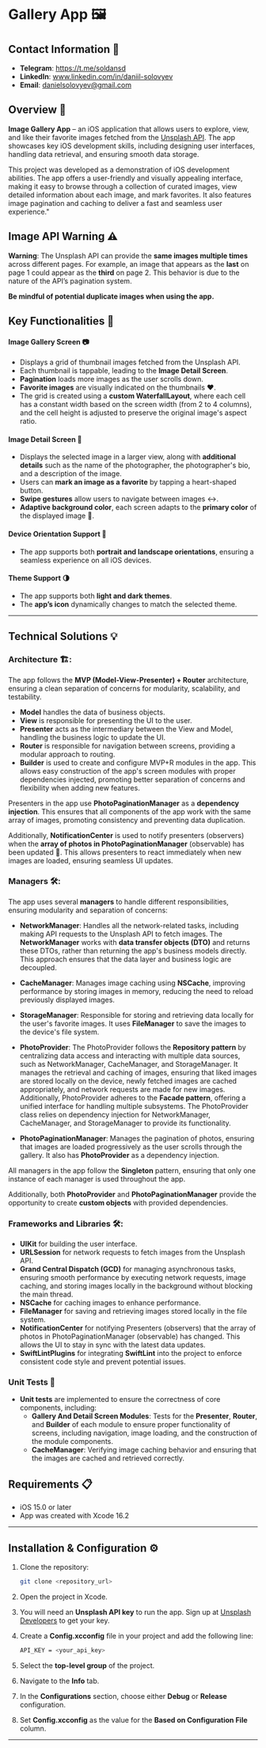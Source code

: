 # Gallery App 🖼

## Contact Information 📱
- **Telegram**: https://t.me/soldansd
- **LinkedIn**: www.linkedin.com/in/daniil-solovyev
- **Email**: danielsolovyev@gmail.com

## Overview 📝

**Image Gallery App** – an iOS application that allows users to explore, view, and like their favorite images fetched from the [Unsplash API](https://unsplash.com/developers). The app showcases key iOS development skills, including designing user interfaces, handling data retrieval, and ensuring smooth data storage.

This project was developed as a demonstration of iOS development abilities. The app offers a user-friendly and visually appealing interface, making it easy to browse through a collection of curated images, view detailed information about each image, and mark favorites. It also features image pagination and caching to deliver a fast and seamless user experience."

## **Image API Warning ⚠️**
**Warning**: The Unsplash API can provide the **same images multiple times** across different pages. For example, an image that appears as the **last** on page 1 could appear as the **third** on page 2. This behavior is due to the nature of the API’s pagination system.

**Be mindful of potential duplicate images when using the app.**

## Key Functionalities 🎯
#### **Image Gallery Screen** 📷
- Displays a grid of thumbnail images fetched from the Unsplash API.
- Each thumbnail is tappable, leading to the **Image Detail Screen**.
- **Pagination** loads more images as the user scrolls down.
- **Favorite images** are visually indicated on the thumbnails ❤️.
- The grid is created using a **custom WaterfallLayout**, where each cell has a constant width based on the screen width (from 2 to 4 columns), and the cell height is adjusted to preserve the original image's aspect ratio.

#### **Image Detail Screen** 🌅
- Displays the selected image in a larger view, along with **additional details** such as the name of the photographer, the photographer's bio, and a description of the image.
- Users can **mark an image as a favorite** by tapping a heart-shaped button.
- **Swipe gestures** allow users to navigate between images ↔️.
- **Adaptive background color**, each screen adapts to the **primary color** of the displayed image 🎨.

#### **Device Orientation Support** 🔄
- The app supports both **portrait and landscape orientations**, ensuring a seamless experience on all iOS devices.

#### **Theme Support** 🌗
- The app supports both **light and dark themes**.
- The **app’s icon** dynamically changes to match the selected theme.

---

## Technical Solutions 💡
### **Architecture** 🏗️:
The app follows the **MVP (Model-View-Presenter) + Router** architecture, ensuring a clean separation of concerns for modularity, scalability, and testability.

- **Model** handles the data of business objects.
- **View** is responsible for presenting the UI to the user.
- **Presenter** acts as the intermediary between the View and Model, handling the business logic to update the UI.
- **Router** is responsible for navigation between screens, providing a modular approach to routing.
- **Builder** is used to create and configure MVP+R modules in the app. This allows easy construction of the app's screen modules with proper dependencies injected, promoting better separation of concerns and flexibility when adding new features.


Presenters in the app use **PhotoPaginationManager** as a **dependency injection**. This ensures that all components of the app work with the same array of images, promoting consistency and preventing data duplication. 

Additionally, **NotificationCenter** is used to notify presenters (observers) when the **array of photos in PhotoPaginationManager** (observable) has been updated 🔔. This allows presenters to react immediately when new images are loaded, ensuring seamless UI updates.

### **Managers** 🛠️:
The app uses several **managers** to handle different responsibilities, ensuring modularity and separation of concerns:
- **NetworkManager**: Handles all the network-related tasks, including making API requests to the Unsplash API to fetch images. The **NetworkManager** works with **data transfer objects (DTO)** and returns these DTOs, rather than returning the app's business models directly. This approach ensures that the data layer and business logic are decoupled.
- **CacheManager**: Manages image caching using **NSCache**, improving performance by storing images in memory, reducing the need to reload previously displayed images.
- **StorageManager**: Responsible for storing and retrieving data locally for the user's favorite images. It uses **FileManager** to save the images to the device's file system.
- **PhotoProvider**: The PhotoProvider follows the **Repository pattern** by centralizing data access and interacting with multiple data sources, such as NetworkManager, CacheManager, and StorageManager. It manages the retrieval and caching of images, ensuring that liked images are stored locally on the device, newly fetched images are cached appropriately, and network requests are made for new images. Additionally, PhotoProvider adheres to the **Facade pattern**, offering a unified interface for handling multiple subsystems. The PhotoProvider class relies on dependency injection for NetworkManager, CacheManager, and StorageManager to provide its functionality.

- **PhotoPaginationManager**: Manages the pagination of photos, ensuring that images are loaded progressively as the user scrolls through the gallery. It also has **PhotoProvider** as a dependency injection.

All managers in the app follow the **Singleton** pattern, ensuring that only one instance of each manager is used throughout the app.

Additionally, both **PhotoProvider** and **PhotoPaginationManager** provide the opportunity to create **custom objects** with provided dependencies.

### **Frameworks and Libraries** 🛠️:
- **UIKit** for building the user interface.
- **URLSession** for network requests to fetch images from the Unsplash API.
- **Grand Central Dispatch (GCD)** for managing asynchronous tasks, ensuring smooth performance by executing network requests, image caching, and storing images locally in the background without blocking the main thread.
- **NSCache** for caching images to enhance performance.
- **FileManager** for saving and retrieving images stored locally in the file system.
- **NotificationCenter** for notifying Presenters (observers) that the array of photos in PhotoPaginationManager (observable) has changed. This allows the UI to stay in sync with the latest data updates.
- **SwiftLintPlugins** for integrating **SwiftLint** into the project to enforce consistent code style and prevent potential issues️.

### **Unit Tests** 🧪
- **Unit tests** are implemented to ensure the correctness of core components, including:
  - **Gallery And Detail Screen Modules**: Tests for the **Presenter**, **Router**, and **Builder** of each module to ensure proper functionality of screens, including navigation, image loading, and the construction of the module components.
  - **CacheManager**: Verifying image caching behavior and ensuring that the images are cached and retrieved correctly.

## **Requirements** 📋

- iOS 15.0 or later
- App was created with Xcode 16.2

---

## **Installation & Configuration** ⚙️
1. Clone the repository:
   ```bash
   git clone <repository_url>
   ```
2. Open the project in Xcode.

3. You will need an **Unsplash API key** to run the app. Sign up at [Unsplash Developers](https://unsplash.com/developers) to get your key.
4. Create a **Config.xcconfig** file in your project and add the following line:
   ```bash
   API_KEY = <your_api_key>
   ```
5. Select the **top-level group** of the project.
6. Navigate to the **Info** tab.
7. In the **Configurations** section, choose either **Debug** or **Release** configuration.
8. Set **Config.xcconfig** as the value for the **Based on Configuration File** column.

---
